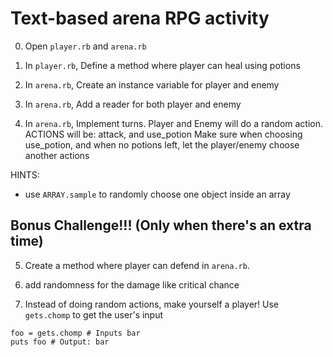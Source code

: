 # Text-based arena RPG activity

0. Open `player.rb` and `arena.rb`
1. In `player.rb`, Define a method where player can heal using potions

2. In `arena.rb`, Create an instance variable for player and enemy

3. In `arena.rb`, Add a reader for both player and enemy

4. In `arena.rb`, Implement turns. Player and Enemy will do a random action.
ACTIONS will be: attack, and use_potion
Make sure when choosing use_potion, and when no potions left,
let the player/enemy choose another actions

HINTS:
- use `ARRAY.sample` to randomly choose one object inside an array

## Bonus Challenge!!! (Only when there's an extra time)
5. Create a method where player can defend in `arena.rb`.

6. add randomness for the damage like critical chance

7. Instead of doing random actions, make yourself a player!
Use `gets.chomp` to get the user's input
```
foo = gets.chomp # Inputs bar
puts foo # Output: bar
```
